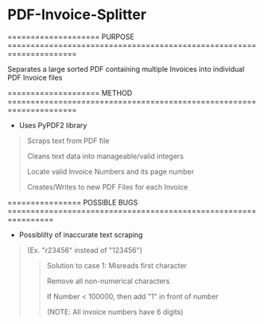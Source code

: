 # PDF-Invoice-Splitter
====================    PURPOSE   =====================================================================

Separates a large sorted PDF containing multiple Invoices into individual PDF Invoice files

====================    METHOD    =====================================================================

- Uses PyPDF2 library
> Scraps text from PDF file
>
> Cleans text data into manageable/valid integers
>
> Locate valid Invoice Numbers and its page number
>
> Creates/Writes to new PDF Files for each Invoice

================     POSSIBLE BUGS    ================================================================

- Possiblilty of inaccurate text scraping
> (Ex. "r23456" instead of "123456")
>> Solution to case 1: Misreads first character 
>>
>> Remove all non-numerical characters
>>
>> If Number < 100000, then add "1" in front of number
>>
>> (NOTE: All invoice numbers have 6 digits)
